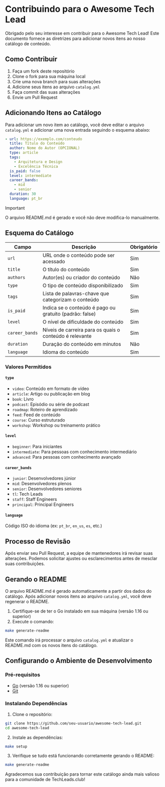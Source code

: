 # Contribuindo para o Awesome Tech Lead

Obrigado pelo seu interesse em contribuir para o Awesome Tech Lead! Este
documento fornece as diretrizes para adicionar novos itens ao nosso catálogo de
conteúdo.

## Como Contribuir

1. Faça um fork deste repositório
2. Clone o fork para sua máquina local
3. Crie uma nova branch para suas alterações
4. Adicione seus itens ao arquivo `catalog.yml`
5. Faça commit das suas alterações
6. Envie um Pull Request

## Adicionando Itens ao Catálogo

Para adicionar um novo item ao catálogo, você deve editar o arquivo
`catalog.yml` e adicionar uma nova entrada seguindo o esquema abaixo:

```yaml
- url: https://exemplo.com/conteudo
  title: Título do Conteúdo
  author: Nome do Autor (OPCIONAL)
  type: article
  tags:
    - Arquitetura e Design
    - Excelência Técnica
  is_paid: false
  level: intermediate
  career_bands:
    - mid
    - senior
  duration: 30
  language: pt_br
```

> [!IMPORTANT]
> O arquivo README.md é gerado e você não deve modifica-lo manualmente.

## Esquema do Catálogo

| Campo          | Descrição                                               | Obrigatório |
| -------------- | ------------------------------------------------------- | ----------- |
| `url`          | URL onde o conteúdo pode ser acessado                   | Sim         |
| `title`        | O título do conteúdo                                    | Sim         |
| `authors`      | Autor(es) ou criador do conteúdo                        | Não         |
| `type`         | O tipo de conteúdo disponibilizado                      | Sim         |
| `tags`         | Lista de palavras-chave que categorizam o conteúdo      | Sim         |
| `is_paid`      | Indica se o conteúdo é pago ou gratuito (padrão: false) | Sim         |
| `level`        | O nível de dificuldade do conteúdo                      | Sim         |
| `career_bands` | Níveis de carreira para os quais o conteúdo é relevante | Sim         |
| `duration`     | Duração do conteúdo em minutos                          | Não         |
| `language`     | Idioma do conteúdo                                      | Sim         |

### Valores Permitidos

#### `type`

- `video`: Conteúdo em formato de vídeo
- `article`: Artigo ou publicação em blog
- `book`: Livro
- `podcast`: Episódio ou série de podcast
- `roadmap`: Roteiro de aprendizado
- `feed`: Feed de conteúdo
- `course`: Curso estruturado
- `workshop`: Workshop ou treinamento prático

#### `level`

- `beginner`: Para iniciantes
- `intermediate`: Para pessoas com conhecimento intermediário
- `advanced`: Para pessoas com conhecimento avançado

#### `career_bands`

- `junior`: Desenvolvedores júnior
- `mid`: Desenvolvedores plenos
- `senior`: Desenvolvedores seniores
- `tl`: Tech Leads
- `staff`: Staff Engineers
- `principal`: Principal Engineers

#### `language`

Código ISO do idioma (ex: `pt_br`, `en_us`, `es`, etc.)

## Processo de Revisão

Após enviar seu Pull Request, a equipe de mantenedores irá revisar suas
alterações. Podemos solicitar ajustes ou esclarecimentos antes de mesclar suas
contribuições.

## Gerando o README

O arquivo README.md é gerado automaticamente a partir dos dados do catálogo.
Após adicionar novos itens ao arquivo `catalog.yml`, você deve regenerar o
README.

1. Certifique-se de ter o Go instalado em sua máquina (versão 1.16 ou superior)
2. Execute o comando:

```bash
make generate-readme
```

Este comando irá processar o arquivo `catalog.yml` e atualizar o README.md com
os novos itens do catálogo.

## Configurando o Ambiente de Desenvolvimento

### Pré-requisitos

- [Go](https://golang.org/doc/install) (versão 1.16 ou superior)
- [Git](https://git-scm.com/downloads)

### Instalando Dependências

1. Clone o repositório:

```bash
git clone https://github.com/seu-usuario/awesome-tech-lead.git
cd awesome-tech-lead
```

2. Instale as dependências:

```bash
make setup
```

3. Verifique se tudo está funcionando corretamente gerando o README:

```bash
make generate-readme
```

Agradecemos sua contribuição para tornar este catálogo ainda mais valioso para a
comunidade de TechLeads.club!
